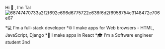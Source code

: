  Hi 👋 , I'm Tal
![68747470733a2f2f692e696d6775722e636f6d2f6958754c3148472e706e67](https://user-images.githubusercontent.com/68163421/110486318-35a0b700-80f5-11eb-8c50-a57b876bb1cd.png)


*💻 I'm a full-stack developer
*🌐 I make apps for Web browsers - HTML, JavaScript, Django
*📱  I make apps in React
*🎓 I'm a Software engineer student 3nd


 
